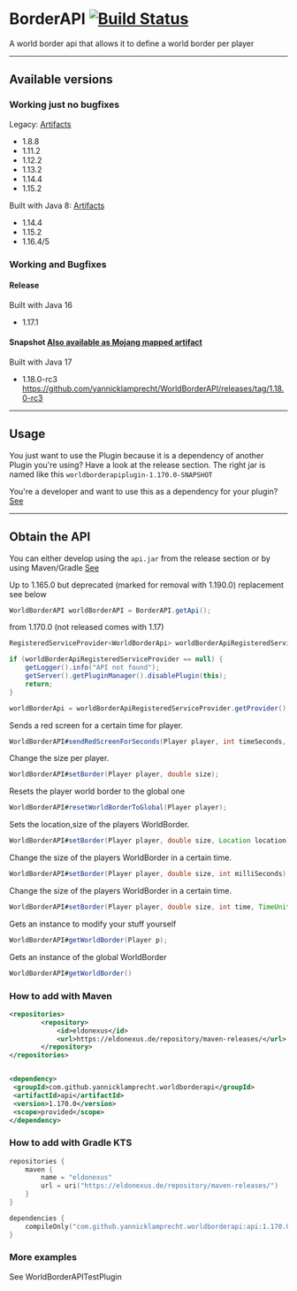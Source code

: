 # BorderAPI [![Build Status](https://travis-ci.org/yannicklamprecht/WorldBorderAPI.svg?branch=master)](https://travis-ci.org/yannicklamprecht/WorldBorderAPI)

A world border api that allows it to define a world border per player

---
## Available versions





### Working just no bugfixes

Legacy: [Artifacts](https://github.com/yannicklamprecht/WorldBorderAPI/releases/tag/1.15.2)
- 1.8.8
- 1.11.2
- 1.12.2
- 1.13.2
- 1.14.4
- 1.15.2

Built with Java 8: [Artifacts](https://github.com/yannicklamprecht/WorldBorderAPI/releases/tag/1.165.0)
- 1.14.4
- 1.15.2
- 1.16.4/5


### Working and Bugfixes

#### Release

Built with Java 16
- 1.17.1


#### Snapshot <span style="text-decoration:underline">Also available as Mojang mapped artifact</span>

Built with Java 17
- 1.18.0-rc3 https://github.com/yannicklamprecht/WorldBorderAPI/releases/tag/1.18.0-rc3


---

## Usage

You just want to use the Plugin because it is a dependency of another Plugin you're using?
Have a look at the release section. The right jar is named like this `worldborderapiplugin-1.170.0-SNAPSHOT`

You're a developer and want to use this as a dependency for your plugin? [See](#obtain-the-api)

---
## Obtain the API

You can either develop using the `api.jar` from the release section or by using Maven/Gradle [See](#how-to-add-it-with-maven)


Up to 1.165.0 but deprecated (marked for removal with 1.190.0) replacement see below
```java
WorldBorderAPI worldBorderAPI = BorderAPI.getApi();
```

from 1.170.0 (not released comes with 1.17)
```java
RegisteredServiceProvider<WorldBorderApi> worldBorderApiRegisteredServiceProvider = getServer().getServicesManager().getRegistration(WorldBorderApi.class);

if (worldBorderApiRegisteredServiceProvider == null) {
    getLogger().info("API not found");
    getServer().getPluginManager().disablePlugin(this);
    return;
}

worldBorderApi = worldBorderApiRegisteredServiceProvider.getProvider();
```

Sends a red screen for a certain time for player.


```java
WorldBorderAPI#sendRedScreenForSeconds(Player player, int timeSeconds, JavaPlugin javaPlugin);
```

Change the size per player.

```java
WorldBorderAPI#setBorder(Player player, double size);
```

Resets the player world border to the global one

```java
WorldBorderAPI#resetWorldBorderToGlobal(Player player);
```

Sets the location,size of the players WorldBorder.

```java
WorldBorderAPI#setBorder(Player player, double size, Location location);
```

Change the size of the players WorldBorder in a certain time.

```java
WorldBorderAPI#setBorder(Player player, double size, int milliSeconds);
```

Change the size of the players WorldBorder in a certain time.

```java
WorldBorderAPI#setBorder(Player player, double size, int time, TimeUnit timeUnit);
```

Gets an instance to modify your stuff yourself

```java
WorldBorderAPI#getWorldBorder(Player p);
```

Gets an instance of the global WorldBorder

```java
WorldBorderAPI#getWorldBorder()
```

### How to add with Maven

```xml
<repositories>
        <repository>
            <id>eldonexus</id>
            <url>https://eldonexus.de/repository/maven-releases/</url>
        </repository>
</repositories>
 ```
 
 ```xml

<dependency>
  <groupId>com.github.yannicklamprecht.worldborderapi</groupId>
  <artifactId>api</artifactId>
  <version>1.170.0</version>
  <scope>provided</scope>
</dependency>
```

### How to add with Gradle KTS

```kotlin
repositories {
    maven {
        name = "eldonexus"
        url = uri("https://eldonexus.de/repository/maven-releases/")
    }    
}
```

````kotlin
dependencies {
    compileOnly("com.github.yannicklamprecht.worldborderapi:api:1.170.0")
}
````


### More examples

See WorldBorderAPITestPlugin


